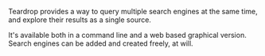 Teardrop provides a way to query multiple search engines at the same time, and explore their results as a single source.

It's available both in a command line and a web based graphical version. Search engines can be added and created freely, at will.